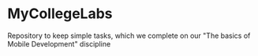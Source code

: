 # MyCollegeLabs
Repository to keep simple tasks, which we complete on our "The basics of Mobile Development" discipline
